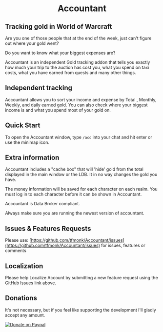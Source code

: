 <div align="center">

# Accountant

</div>

## Tracking gold in World of Warcraft
Are you one of those people that at the end of the week, just can't figure out where your gold went? 

Do you want to know what your biggest expenses are? 

Accountant is an independent Gold tracking addon that tells you exactly how much your trip to the auction has cost you, what you spend on taxi costs, what you have earned from quests and many other things.


## Independent tracking
Accountant allows you to sort your income and expense by Total , Monthly, Weekly, and daily earned gold. You can also check where your biggest income is and what you spend most of your gold on.


## Quick Start
To open the Accountant window, type `/acc` into your chat and hit enter or use the minimap icon. 


## Extra information
Accountant includes a "cache box" that will 'hide' gold from the total displayed in the main window or the LDB. It in no way changes the gold you have.

The money information will be saved for each character on each realm. You must log in to each character before it can be shown in Accountant.

Accountant is Data Broker compliant.

Always make sure you are running the newest version of accountant.


## Issues & Features Requests
Please use: [https://github.com/tfmonk/Accountant/issues](https://github.com/tfmonk/Accountant/issues) for issues, features or comments


## Localization 
Please help Localize Account by submitting a new feature request using the GitHub Issues link above.


## Donations
It's not necessary, but if you feel like supporting the development I'll gladly accept any amount.

[![Donate on Paypal](https://www.paypalobjects.com/en_US/i/btn/btn_donateCC_LG.gif)](https://www.paypal.com/donate/?business=V8QUJL5X3TMG6&no_recurring=0&item_name=Thank+you+for+wanting+to+support+the+World+of+Warcraft+Accountant+Addon+Development&currency_code=GBP)